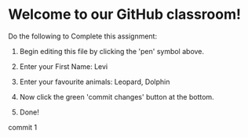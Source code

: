 # Welcome to our GitHub classroom!

Do the following to Complete this assignment:

1. Begin editing this file by clicking the 'pen' symbol above.

2. Enter your First Name: Levi

3. Enter your favourite animals: Leopard, Dolphin

4. Now click the green 'commit changes' button at the bottom.

5. Done!

commit 1